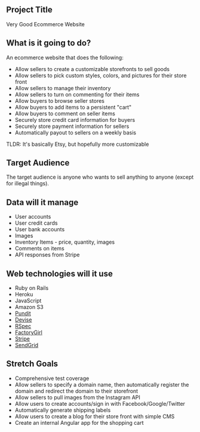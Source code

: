 ## Project Title
Very Good Ecommerce Website

## What is it going to do?
An ecommerce website that does the following:
* Allow sellers to create a customizable storefronts to sell goods
* Allow sellers to pick custom styles, colors, and pictures for their store front
* Allow sellers to manage their inventory
* Allow sellers to turn on commenting for their items
* Allow buyers to browse seller stores
* Allow buyers to add items to a persistent "cart"
* Allow buyers to comment on seller items
* Securely store credit card information for buyers
* Securely store payment information for sellers
* Automatically payout to sellers on a weekly basis

TLDR: It's basically Etsy, but hopefully more customizable

## Target Audience
The target audience is anyone who wants to sell anything to anyone (except for illegal things).

## Data will it manage
* User accounts
* User credit cards
* User bank accounts
* Images
* Inventory Items - price, quantity, images
* Comments on items
* API responses from Stripe

## Web technologies will it use
* Ruby on Rails
* Heroku
* JavaScript
* Amazon S3
* [Pundit](https://github.com/elabs/pundit)
* [Devise](https://github.com/plataformatec/devise)
* [RSpec](http://rspec.info/)
* [FactoryGirl](https://www.youtube.com/watch?v=9UZmtqpc6wM)
* [Stripe](https://stripe.com/)
* [SendGrid](https://sendgrid.com/)

## Stretch Goals
* Comprehensive test coverage
* Allow sellers to specify a domain name, then automatically register the domain and redirect the domain to their storefront
* Allow sellers to pull images from the Instagram API
* Allow users to create accounts/sign in with Facebook/Google/Twitter
* Automatically generate shipping labels
* Allow users to create a blog for their store front with simple CMS
* Create an internal Angular app for the shopping cart
